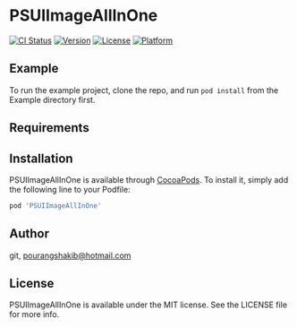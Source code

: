 # PSUIImageAllInOne

[![CI Status](https://img.shields.io/travis/git/PSUIImageAllInOne.svg?style=flat)](https://travis-ci.org/git/PSUIImageAllInOne)
[![Version](https://img.shields.io/cocoapods/v/PSUIImageAllInOne.svg?style=flat)](https://cocoapods.org/pods/PSUIImageAllInOne)
[![License](https://img.shields.io/cocoapods/l/PSUIImageAllInOne.svg?style=flat)](https://cocoapods.org/pods/PSUIImageAllInOne)
[![Platform](https://img.shields.io/cocoapods/p/PSUIImageAllInOne.svg?style=flat)](https://cocoapods.org/pods/PSUIImageAllInOne)

## Example

To run the example project, clone the repo, and run `pod install` from the Example directory first.

## Requirements

## Installation

PSUIImageAllInOne is available through [CocoaPods](https://cocoapods.org). To install
it, simply add the following line to your Podfile:

```ruby
pod 'PSUIImageAllInOne'
```

## Author

git, pourangshakib@hotmail.com

## License

PSUIImageAllInOne is available under the MIT license. See the LICENSE file for more info.
